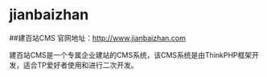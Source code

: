 # jianbaizhan
##建百站CMS
官网地址：http://www.jianbaizhan.com

建百站CMS是一个专属企业建站的CMS系统，该CMS系统是由ThinkPHP框架开发，适合TP爱好者使用和进行二次开发。
